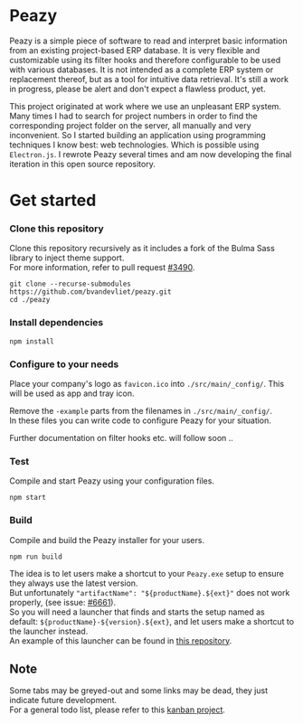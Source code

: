 # Peazy

Peazy is a simple piece of software to read and interpret basic information from an existing project-based ERP database. It is very flexible and customizable using its filter hooks and therefore configurable to be used with various databases. It is not intended as a complete ERP system or replacement thereof, but as a tool for intuitive data retrieval. It's still a work in progress, please be alert and don't expect a flawless product, yet.

This project originated at work where we use an unpleasant ERP system. Many times I had to search for project numbers in order to find the corresponding project folder on the server, all manually and very inconvenient. So I started building an application using programming techniques I know best: web technologies. Which is possible using `Electron.js`. I rewrote Peazy several times and am now developing the final iteration in this open source repository.

# Get started

### Clone this repository
Clone this repository recursively as it includes a fork of the Bulma Sass library to inject theme support.  
For more information, refer to pull request [#3490](https://github.com/jgthms/bulma/pull/3490).
```
git clone --recurse-submodules https://github.com/bvandevliet/peazy.git
cd ./peazy
```

### Install dependencies
```
npm install
```

### Configure to your needs
Place your company's logo as `favicon.ico` into `./src/main/_config/`.
This will be used as app and tray icon.

Remove the `-example` parts from the filenames in `./src/main/_config/`.  
In these files you can write code to configure Peazy for your situation.

Further documentation on filter hooks etc. will follow soon ..

### Test
Compile and start Peazy using your configuration files.
```
npm start
```

### Build
Compile and build the Peazy installer for your users.
```
npm run build
```
The idea is to let users make a shortcut to your `Peazy.exe` setup to ensure they always use the latest version.  
But unfortunately `"artifactName": "${productName}.${ext}"` does not work properly, (see issue: [#6661](https://github.com/electron-userland/electron-builder/issues/6661)).  
So you will need a launcher that finds and starts the setup named as default: `${productName}-${version}.${ext}`, and let users make a shortcut to the launcher instead.  
An example of this launcher can be found in [this repository](https://github.com/bvandevliet/PeazyLauncher).

## Note
Some tabs may be greyed-out and some links may be dead, they just indicate future development.  
For a general todo list, please refer to this [kanban project](https://github.com/bvandevliet/Peazy/projects/1).
